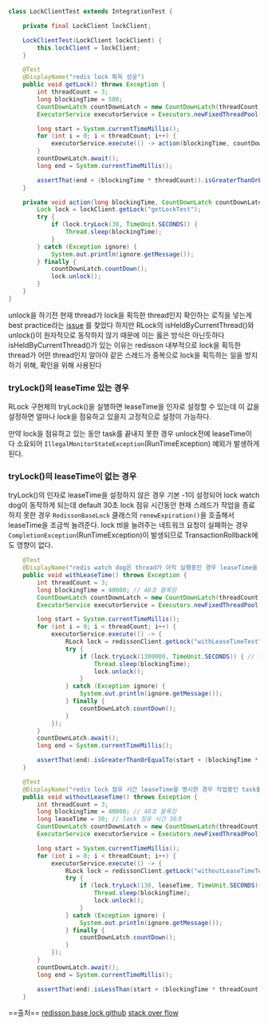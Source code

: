 
``` java
class LockClientTest extends IntegrationTest {

    private final LockClient lockClient;

    LockClientTest(LockClient lockClient) {
        this.lockClient = lockClient;
    }

    @Test
    @DisplayName("redis lock 획득 성공")
    public void getLock() throws Exception {
        int threadCount = 3;
        long blockingTime = 500;
        CountDownLatch countDownLatch = new CountDownLatch(threadCount);
        ExecutorService executorService = Executors.newFixedThreadPool(threadCount);

        long start = System.currentTimeMillis();
        for (int i = 0; i < threadCount; i++) {
            executorService.execute(() -> action(blockingTime, countDownLatch));
        }
        countDownLatch.await();
        long end = System.currentTimeMillis();

        assertThat(end + (blockingTime * threadCount)).isGreaterThanOrEqualTo(start + (blockingTime * threadCount));
    }

    private void action(long blockingTime, CountDownLatch countDownLatch) {
        Lock lock = lockClient.getLock("getLockTest");
        try {
            if (lock.tryLock(30, TimeUnit.SECONDS)) {
                Thread.sleep(blockingTime);
            }
        } catch (Exception ignore) {
            System.out.println(ignore.getMessage());
        } finally {
            countDownLatch.countDown();
            lock.unlock();
        }
    }
}
```

unlock을 하기전 현재 thread가 lock을 획득한 thread인지 확인하는 로직을 넣는게 best practice라는 [issue](https://github.com/redisson/redisson/issues/4878)
를 찾았다
하지만 RLock의 isHeldByCurrentThread()와 unlock()이 원자적으로 동작하지 않기 때문에 이는 옳은 방식은 아닌듯하다
isHeldByCurrentThread()가 있는 이유는 redisson 내부적으로 lock을 획득한 thread가 어떤 thread인지 알아야 같은 스레드가 중복으로 lock을 획득하는 일을 방지하기 위해, 확인을 위해 사용된다


### tryLock()의 leaseTime 있는 경우

RLock 구현체의 tryLock()을 실행하면 leaseTime을 인자로 설정할 수 있는데 이 값을 설정하면 얼마나 lock을 점유하고 있을지 고정적으로 설정이 가능하다.

만약 lock을 점유하고 있는 동안 task를 끝내지 못한 경우 unlock전에 leaseTime이 다 소요되어 `IllegalMonitorStateException`(RunTimeException) 예외가 발생하게된다.

### tryLock()의 leaseTime이 없는 경우 
tryLock()의 인자로 leaseTime을 설정하지 않은 경우 기본 -1이 설정되어 lock watch dog이 동작하게 되는데
default 30초 lock 점유 시간동안 현재 스레드가 작업을 종료하지 못한 경우 `RedissonBaseLock` 클래스의 `renewExpiration()`을 호출해서 leaseTime을 조금씩 늘려준다.
lock ttl을 늘려주는 네트워크 요청이 실패하는 경우 `CompletionException`(RunTimeException)이 발생되므로 TransactionRollback에도 영향이 없다.

```java
    @Test
    @DisplayName("redis watch dog은 thread가 아직 실행중인 경우 leaseTime을 늘려준다")
    public void withLeaseTime() throws Exception {
        int threadCount = 3;
        long blockingTime = 40000; // 40초 블록킹
        CountDownLatch countDownLatch = new CountDownLatch(threadCount);
        ExecutorService executorService = Executors.newFixedThreadPool(threadCount);

        long start = System.currentTimeMillis();
        for (int i = 0; i < threadCount; i++) {
            executorService.execute(() -> {
                RLock lock = redissonClient.getLock("withLeaseTimeTest");
                try {
                    if (lock.tryLock(1300000, TimeUnit.SECONDS)) { // lock wating 130초, lease time default 30초, blocking 40초 - 총 120 초
                        Thread.sleep(blockingTime);
                        lock.unlock();
                    }
                } catch (Exception ignore) {
                    System.out.println(ignore.getMessage());
                } finally {
                    countDownLatch.countDown();
                }
            });
        }
        countDownLatch.await();
        long end = System.currentTimeMillis();

        assertThat(end).isGreaterThanOrEqualTo(start + (blockingTime * threadCount));
    }

    @Test
    @DisplayName("redis lock 점유 시간 leaseTime을 명시한 경우 작업중인 task를 중단하고 lock을 해제한다")
    public void withoutLeaseTime() throws Exception {
        int threadCount = 3;
        long blockingTime = 40000; // 40초 블록킹
        long leaseTime = 30; // lock 점유 시간 30초
        CountDownLatch countDownLatch = new CountDownLatch(threadCount);
        ExecutorService executorService = Executors.newFixedThreadPool(threadCount);

        long start = System.currentTimeMillis();
        for (int i = 0; i < threadCount; i++) {
            executorService.execute(() -> {
                RLock lock = redissonClient.getLock("withoutLeaseTimeTest");
                try {
                    if (lock.tryLock(130, leaseTime, TimeUnit.SECONDS)) { // lock wating 130초, lease time 30초, blocking 40초 - 총 120초
                        Thread.sleep(blockingTime);
                        lock.unlock();
                    }
                } catch (Exception ignore) {
                    System.out.println(ignore.getMessage());
                } finally {
                    countDownLatch.countDown();
                }
            });
        }
        countDownLatch.await();
        long end = System.currentTimeMillis();

        assertThat(end).isLessThan(start + (blockingTime * threadCount));
    }

```

==출처==
[redisson base lock github](https://github.com/redisson/redisson/blob/3596f47cd601a588ce9c4dbfe4b2be5b8320d4ba/redisson/src/main/java/org/redisson/RedissonBaseLock.java#L118)
[stack over flow](https://stackoverflow.com/questions/70112709/rlocklocklong-leasetime-timeunit-unit-leasetime-lower-than-execution-time)